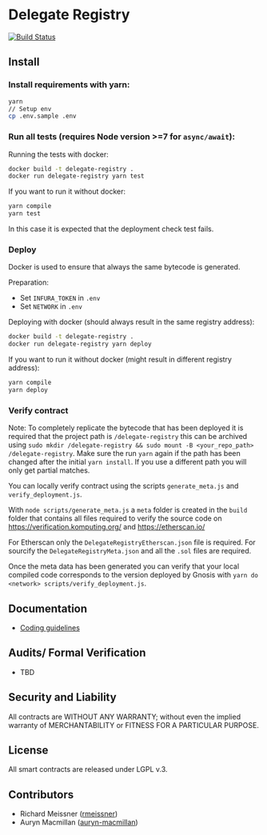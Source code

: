 Delegate Registry
=================

[![Build Status](https://travis-ci.com/gnosis/delegate-registry.svg?branch=master)](https://travis-ci.com/gnosis/delegate-registry)

Install
-------
### Install requirements with yarn:

```bash
yarn
// Setup env
cp .env.sample .env
```

### Run all tests (requires Node version >=7 for `async/await`):

Running the tests with docker:

```bash
docker build -t delegate-registry .
docker run delegate-registry yarn test
```

If you want to run it without docker:

```bash
yarn compile
yarn test
```

In this case it is expected that the deployment check test fails.

### Deploy

Docker is used to ensure that always the same bytecode is generated.

Preparation:
- Set `INFURA_TOKEN` in `.env`
- Set `NETWORK` in `.env`

Deploying with docker (should always result in the same registry address):

```bash
docker build -t delegate-registry .
docker run delegate-registry yarn deploy
```

If you want to run it without docker (might result in different registry address):

```bash
yarn compile
yarn deploy
```

### Verify contract

Note: To completely replicate the bytecode that has been deployed it is required that the project path is `/delegate-registry` this can be archived using `sudo mkdir /delegate-registry && sudo mount -B <your_repo_path> /delegate-registry`. Make sure the run `yarn` again if the path has been changed after the initial `yarn install`. If you use a different path you will only get partial matches.

You can locally verify contract using the scripts `generate_meta.js` and `verify_deployment.js`.

With `node scripts/generate_meta.js` a `meta` folder is created in the `build` folder that contains all files required to verify the source code on https://verification.komputing.org/ and https://etherscan.io/

For Etherscan only the `DelegateRegistryEtherscan.json` file is required. For sourcify the `DelegateRegistryMeta.json` and all the `.sol` files are required.

Once the meta data has been generated you can verify that your local compiled code corresponds to the version deployed by Gnosis with `yarn do <network> scripts/verify_deployment.js`.

Documentation
-------------
- [Coding guidelines](docs/guidelines.md)

Audits/ Formal Verification
---------
- TBD

Security and Liability
----------------------
All contracts are WITHOUT ANY WARRANTY; without even the implied warranty of MERCHANTABILITY or FITNESS FOR A PARTICULAR PURPOSE.

License
-------
All smart contracts are released under LGPL v.3.

Contributors
------------
- Richard Meissner ([rmeissner](https://github.com/rmeissner))
- Auryn Macmillan ([auryn-macmillan](https://github.com/auryn-macmillan))
